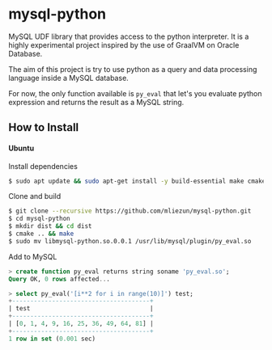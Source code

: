 # mysql-python
MySQL UDF library that provides access to the python interpreter. It is a highly experimental project inspired by the use of GraalVM on Oracle Database.

The aim of this project is try to use python as a query and data processing language inside a MySQL database.

For now, the only function available is `py_eval` that let's you evaluate python expression and returns the result as a MySQL string.

## How to Install

#### Ubuntu
Install dependencies

```bash
$ sudo apt update && sudo apt-get install -y build-essential make cmake g++
```

Clone and build
```bash
$ git clone --recursive https://github.com/mliezun/mysql-python.git
$ cd mysql-python
$ mkdir dist && cd dist
$ cmake .. && make
$ sudo mv libmysql-python.so.0.0.1 /usr/lib/mysql/plugin/py_eval.so
```

Add to MySQL
```sql
> create function py_eval returns string soname 'py_eval.so';
Query OK, 0 rows affected...

> select py_eval('[i**2 for i in range(10)]') test;
+--------------------------------------+
| test                                 |
+--------------------------------------+
| [0, 1, 4, 9, 16, 25, 36, 49, 64, 81] |
+--------------------------------------+
1 row in set (0.001 sec)

```

